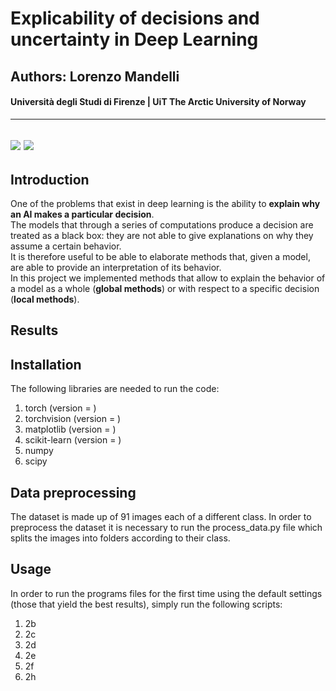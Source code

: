 # Explicability of decisions and uncertainty in Deep Learning
## Authors: Lorenzo Mandelli
#### Università degli Studi di Firenze | UiT The Arctic University of Norway 

---
![](https://img.shields.io/github/contributors/divanoletto/Explicability-of-decisions-and-uncertainty-in-Deep-Learning?color=light%20green) ![](https://img.shields.io/github/repo-size/divanoletto/Explicability-of-decisions-and-uncertainty-in-Deep-Learning)
---

## Introduction

One of the problems that exist in deep learning is the ability to **explain why an AI makes a particular decision**. <br/>
The models that through a series of computations produce a decision are treated as a black box: they are not able to give explanations on why they assume a certain behavior.<br/>
It is therefore useful to be able to elaborate methods that, given a model, are able to provide an interpretation of its behavior.<br/>
In this project we implemented methods that allow to explain the behavior of a model as a whole (**global methods**) or with respect to a specific decision (**local methods**).

## Results

## Installation

The following libraries are needed to run the code:

1. torch (version =  )
2. torchvision (version = )
3. matplotlib (version =  )
4. scikit-learn (version =  )
5. numpy 
6. scipy 

## Data preprocessing

The dataset is made up of 91 images each of a different class. 
In order to preprocess the dataset it is necessary to run the process_data.py file which splits the images into folders according to their class.

## Usage

In order to run the programs files for the first time using the default settings (those that yield the best results), simply run the following scripts:

1. 2b 
2. 2c
3. 2d
4. 2e
5. 2f
6. 2h
